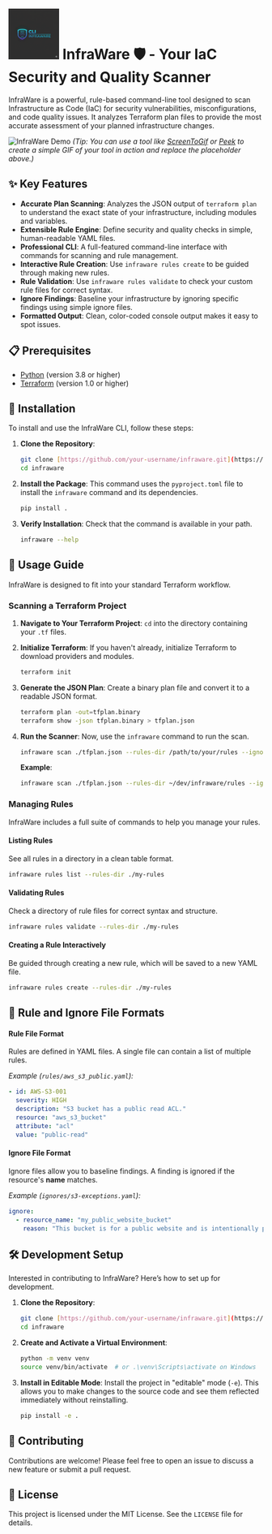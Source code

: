 # <img src="assets/InfraWare.png" alt="InfraWare Logo" width="100"> InfraWare 🛡️ - Your IaC Security and Quality Scanner

InfraWare is a powerful, rule-based command-line tool designed to scan Infrastructure as Code (IaC) for security vulnerabilities, misconfigurations, and code quality issues. It analyzes Terraform plan files to provide the most accurate assessment of your planned infrastructure changes.

![InfraWare Demo](https-placeholder-for-your-demo-gif.gif)
*(Tip: You can use a tool like [ScreenToGif](https://www.screentogif.com/) or [Peek](https://github.com/phw/peek) to create a simple GIF of your tool in action and replace the placeholder above.)*

## ✨ Key Features

* **Accurate Plan Scanning**: Analyzes the JSON output of `terraform plan` to understand the exact state of your infrastructure, including modules and variables.
* **Extensible Rule Engine**: Define security and quality checks in simple, human-readable YAML files.
* **Professional CLI**: A full-featured command-line interface with commands for scanning and rule management.
* **Interactive Rule Creation**: Use `infraware rules create` to be guided through making new rules.
* **Rule Validation**: Use `infraware rules validate` to check your custom rule files for correct syntax.
* **Ignore Findings**: Baseline your infrastructure by ignoring specific findings using simple ignore files.
* **Formatted Output**: Clean, color-coded console output makes it easy to spot issues.

## 📋 Prerequisites

* [Python](https://www.python.org/downloads/) (version 3.8 or higher)
* [Terraform](https://developer.hashicorp.com/terraform/downloads) (version 1.0 or higher)

## 🚀 Installation

To install and use the InfraWare CLI, follow these steps:

1.  **Clone the Repository**:
    ```bash
    git clone [https://github.com/your-username/infraware.git](https://github.com/your-username/infraware.git)
    cd infraware
    ```

2.  **Install the Package**:
    This command uses the `pyproject.toml` file to install the `infraware` command and its dependencies.
    ```bash
    pip install .
    ```

3.  **Verify Installation**:
    Check that the command is available in your path.
    ```bash
    infraware --help
    ```

## 🔬 Usage Guide

InfraWare is designed to fit into your standard Terraform workflow.

### Scanning a Terraform Project

1.  **Navigate to Your Terraform Project**:
    `cd` into the directory containing your `.tf` files.

2.  **Initialize Terraform**:
    If you haven't already, initialize Terraform to download providers and modules.
    ```bash
    terraform init
    ```

3.  **Generate the JSON Plan**:
    Create a binary plan file and convert it to a readable JSON format.
    ```bash
    terraform plan -out=tfplan.binary
    terraform show -json tfplan.binary > tfplan.json
    ```

4.  **Run the Scanner**:
    Now, use the `infraware` command to run the scan.
    ```bash
    infraware scan ./tfplan.json --rules-dir /path/to/your/rules --ignore-dir /path/to/your/ignores
    ```
    **Example**:
    ```bash
    infraware scan ./tfplan.json --rules-dir ~/dev/infraware/rules --ignore-dir ./infraware-ignores
    ```

### Managing Rules

InfraWare includes a full suite of commands to help you manage your rules.

#### **Listing Rules**
See all rules in a directory in a clean table format.
```bash
infraware rules list --rules-dir ./my-rules
```

#### **Validating Rules**
Check a directory of rule files for correct syntax and structure.
```bash
infraware rules validate --rules-dir ./my-rules
```

#### **Creating a Rule Interactively**
Be guided through creating a new rule, which will be saved to a new YAML file.
```bash
infraware rules create --rules-dir ./my-rules
```

## 📄 Rule and Ignore File Formats

#### **Rule File Format**
Rules are defined in YAML files. A single file can contain a list of multiple rules.

*Example (`rules/aws_s3_public.yaml`):*
```yaml
- id: AWS-S3-001
  severity: HIGH
  description: "S3 bucket has a public read ACL."
  resource: "aws_s3_bucket"
  attribute: "acl"
  value: "public-read"
```

#### **Ignore File Format**
Ignore files allow you to baseline findings. A finding is ignored if the resource's **name** matches.

*Example (`ignores/s3-exceptions.yaml`):*
```yaml
ignore:
  - resource_name: "my_public_website_bucket"
    reason: "This bucket is for a public website and is intentionally public."
```

## 🛠️ Development Setup

Interested in contributing to InfraWare? Here’s how to set up for development.

1.  **Clone the Repository**:
    ```bash
    git clone [https://github.com/your-username/infraware.git](https://github.com/your-username/infraware.git)
    cd infraware
    ```
2.  **Create and Activate a Virtual Environment**:
    ```bash
    python -m venv venv
    source venv/bin/activate  # or .\venv\Scripts\activate on Windows
    ```
3.  **Install in Editable Mode**:
    Install the project in "editable" mode (`-e`). This allows you to make changes to the source code and see them reflected immediately without reinstalling.
    ```bash
    pip install -e .
    ```

## 🤝 Contributing

Contributions are welcome! Please feel free to open an issue to discuss a new feature or submit a pull request.

## 📜 License

This project is licensed under the MIT License. See the `LICENSE` file for details.